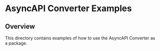 # AsyncAPI Converter Examples

## Overview 

This directory contains examples of how to use the AsyncAPI Converter as a package.
